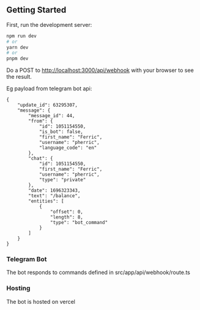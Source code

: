 ## Getting Started

First, run the development server:

```bash
npm run dev
# or
yarn dev
# or
pnpm dev
```

Do a POST to [http://localhost:3000/api/webhook](http://localhost:3000/api/webhook) with your browser to see the result.

Eg payload from telegram bot api:

```
{
    "update_id": 63295307,
    "message": {
        "message_id": 44,
        "from": {
            "id": 1051154550,
            "is_bot": false,
            "first_name": "Ferric",
            "username": "pherric",
            "language_code": "en"
        },
        "chat": {
            "id": 1051154550,
            "first_name": "Ferric",
            "username": "pherric",
            "type": "private"
        },
        "date": 1696323343,
        "text": "/balance",
        "entities": [
            {
                "offset": 0,
                "length": 8,
                "type": "bot_command"
            }
        ]
    }
}
```

### Telegram Bot
The bot responds to commands defined in src/app/api/webhook/route.ts

### Hosting
The bot is hosted on vercel
